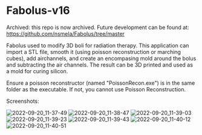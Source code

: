 # Fabolus-v16

Archived: this repo is now archived. Future development can be found at: https://github.com/nsmela/Fabolus/tree/master

Fabolus used to modify 3D boli for radiation therapy. This application can import a STL file, smooth it (using poisson reconstruction or marching cubes), 
add airchannels, and create an encompasing mold around the bolus and subtracting the air channels. The result can be 3D printed and used as a mold for curing silicon.

Ensure a poisson reconstructor (named "PoissonRecon.exe") is in the same folder as the executable. If not, you cannot use Poisson Reconstruction.

Screenshots:

![2022-09-20_11-37-49](https://user-images.githubusercontent.com/10816249/191338591-c5d86c60-113a-4b1c-83ff-e489b324468e.png)
![2022-09-20_11-38-47](https://user-images.githubusercontent.com/10816249/191338603-7f34a836-f032-4767-bd6c-63282f51f766.png)
![2022-09-20_11-39-03](https://user-images.githubusercontent.com/10816249/191338607-03bfcbbc-55f4-442e-954b-5b81d0c76c1e.png)
![2022-09-20_11-39-23](https://user-images.githubusercontent.com/10816249/191338614-be4f4f2b-82e6-449a-9af9-82230bed2ff9.png)
![2022-09-20_11-39-43](https://user-images.githubusercontent.com/10816249/191338619-157f2c45-0ff8-4485-aed4-9150487aa913.png)
![2022-09-20_11-40-12](https://user-images.githubusercontent.com/10816249/191338625-46838f19-65ab-4d7c-83f5-58d7f5570676.png)
![2022-09-20_11-40-51](https://user-images.githubusercontent.com/10816249/191338633-753b702d-4556-46ab-a0d4-4a8fa0a4475b.png)
